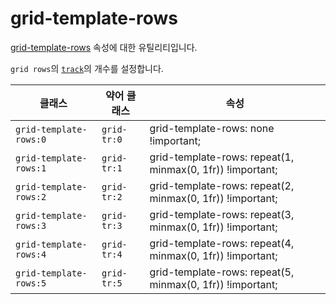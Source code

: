 # grid-template-rows

[grid-template-rows](https://developer.mozilla.org/en-US/docs/Web/CSS/grid-template-rows) 속성에 대한 유틸리티입니다.

<code>grid rows</code>의 [<code>track</code>](https://developer.mozilla.org/en-US/docs/Glossary/Grid_Tracks)의 개수를 설정합니다.

<table>
  <thead>
    <tr>
      <th scope="col">클래스</th>
      <th scope="col">약어 클래스</th>
      <th scope="col">속성</th>
    </tr>
  </thead>
  <tbody>
 <tr>
  <td><code>grid-template-rows:0</code></td>
  <td><code>grid-tr:0</code></td>
  <td><span class="code">grid-template-rows: none !important;</span></td>
</tr>

<tr>
  <td><code>grid-template-rows:1</code></td>
  <td><code>grid-tr:1</code></td>
  <td><span class="code">grid-template-rows: repeat(1, minmax(0, 1fr)) !important;</span></td>
</tr>

<tr>
  <td><code>grid-template-rows:2</code></td>
  <td><code>grid-tr:2</code></td>
  <td><span class="code">grid-template-rows: repeat(2, minmax(0, 1fr)) !important;</span></td>
</tr>

<tr>
  <td><code>grid-template-rows:3</code></td>
  <td><code>grid-tr:3</code></td>
  <td><span class="code">grid-template-rows: repeat(3, minmax(0, 1fr)) !important;</span></td>
</tr>

<tr>
  <td><code>grid-template-rows:4</code></td>
  <td><code>grid-tr:4</code></td>
  <td><span class="code">grid-template-rows: repeat(4, minmax(0, 1fr)) !important;</span></td>
</tr>

<tr>
  <td><code>grid-template-rows:5</code></td>
  <td><code>grid-tr:5</code></td>
  <td><span class="code">grid-template-rows: repeat(5, minmax(0, 1fr)) !important;</span></td>
</tr>

  </tbody>

</table>
